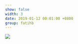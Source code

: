 ```yaml
---
show: false
width: 3
date: 2019-01-12 00:01:00 +0800
group: fatihb
---
```

<div>
    <img data-src="{{ site.data.profile.portrait_url | relative_url }}" class="lazy w-100 rounded-xl" src="{{ '/assets/images/empty_300x200.png' | relative_url }}">
</div>

